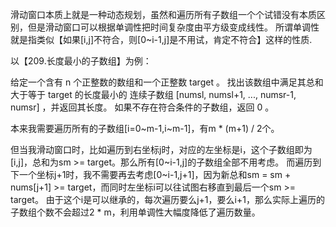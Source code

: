 

滑动窗口本质上就是一种动态规划，虽然和遍历所有子数组一个个试错没有本质区别，但是滑动窗口可以根据单调性把时间复杂度由平方级变成线性。
所谓单调性就是指类似【如果[i,j]不符合，则[0~i-1,j]是不用试，肯定不符合】这样的性质.

以【209.长度最小的子数组】为例：

给定一个含有 n 个正整数的数组和一个正整数 target 。
找出该数组中满足其总和大于等于 target 的长度最小的 连续子数组 [numsl, numsl+1, ..., numsr-1, numsr] ，并返回其长度。
如果不存在符合条件的子数组，返回 0 。

本来我需要遍历所有的子数组[i=0~m-1,i~m-1]，有m * (m+1) / 2个。

但当我滑动窗口时，比如遍历到右坐标j时，对应的左坐标是i，这个子数组即为[i,j]，总和为sm >= target。那么所有[0~i-1,j]的子数组全部不用考虑。
而遍历到下一个坐标j+1时，我不需要再去考虑[0~i-1,j+1]，因为新总和sm = sm + nums[j+1] >= target，而同时左坐标i可以往试图右移直到最后一个sm >= target。
由于这个i是可以继承的，每次遍历要么j+1，要么i+1，那么实际上遍历的子数组个数不会超过2 * m，利用单调性大幅度降低了遍历数量。

